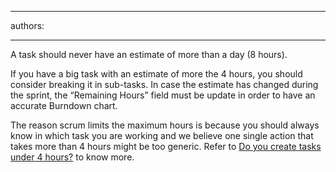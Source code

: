 

---
authors:

---




<span class='intro'> 
  <p>A task should never have an estimate of more than a day (8 hours). </p>
 </span>


  <p>If you have a big task with an estimate of more the 4 hours, you should consider breaking it in sub-tasks. In case the estimate has changed during the sprint, the “Remaining Hours” field must be update in order to have an accurate Burndown chart.</p>
<p>The reason scrum limits the maximum hours is because you should always know in which task you are working and we believe one single action that takes more than 4 hours might be too generic. Refer to&#160;<a shape="rect" href="/Management/RulesToBetterProjectManagement/Pages/TaskUnderFourHours.aspx">Do you create tasks under 4 hours?</a>&#160;to know more.</p>



